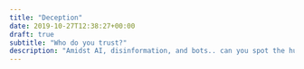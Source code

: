 ```yaml
---
title: "Deception"
date: 2019-10-27T12:38:27+00:00
draft: true
subtitle: "Who do you trust?"
description: "Amidst AI, disinformation, and bots.. can you spot the human?"
---
```


